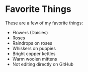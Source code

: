 # Favorite Things

These are a few of my favorite things:

- Flowers (Daisies)
- Roses
- Raindrops on roses
- Whiskers on puppies
- Bright copper kettles
- Warm woolen mittens
- Not editing directly on GitHub
